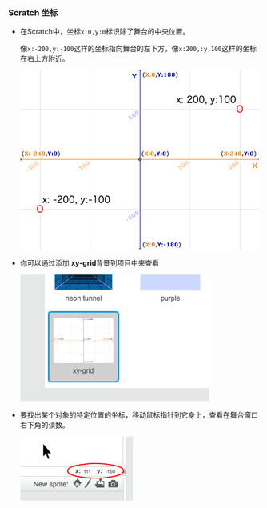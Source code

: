 ### Scratch 坐标

+ 在Scratch中，坐标`x:0,y:0`标识除了舞台的中央位置。
    
    像`x:-200,y:-100`这样的坐标指向舞台的左下方，像`x:200,:y,100`这样的坐标在右上方附近。
    
    ![舞台坐标](images/coordinates-stage.png)

+ 你可以通过添加 **xy-grid**背景到项目中来查看
    
    ![舞台坐标](images/coordinates-backdrop.png)

+ 要找出某个对象的特定位置的坐标，移动鼠标指针到它身上，查看在舞台窗口右下角的读数。
    
    ![坐标读数](images/coordinates-xy-example.png)